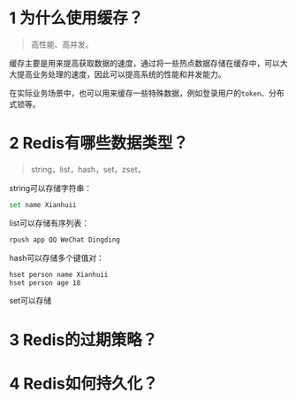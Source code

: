 # 1 为什么使用缓存？
> 高性能、高并发。

缓存主要是用来提高获取数据的速度，通过将一些热点数据存储在缓存中，可以大大提高业务处理的速度，因此可以提高系统的性能和并发能力。

在实际业务场景中，也可以用来缓存一些特殊数据，例如登录用户的`token`、分布式锁等。

# 2 Redis有哪些数据类型？
> string，list，hash，set，zset，

string可以存储字符串：
```bash
set name Xianhuii
```

list可以存储有序列表：
```bash
rpush app QQ WeChat Dingding
```

hash可以存储多个键值对：
```bash
hset person name Xianhuii
hset person age 18
```

set可以存储

# 3 Redis的过期策略？

# 4 Redis如何持久化？
